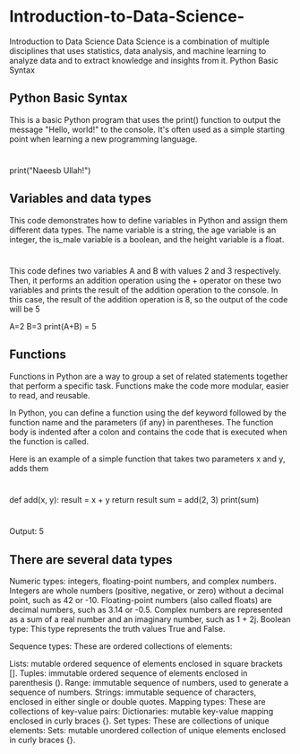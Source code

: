 # Introduction-to-Data-Science-
Introduction to Data Science 
Data Science is a combination of multiple disciplines that uses statistics, data analysis, and machine learning to analyze data and to extract knowledge and insights from it.
Python Basic Syntax 
## Python Basic Syntax
This is a basic Python program that uses the print() function to output the message "Hello, world!" to the console. It's often used as a simple starting point when learning a new programming language.
#
print("Naeesb Ullah!")
## Variables and data types
This code demonstrates how to define variables in Python and assign them different data types. The name variable is a string, the age variable is an integer, the is_male variable is a boolean, and the height variable is a float.
#
This code defines two variables A and B with values 2 and 3 respectively. Then, it performs an addition operation using the + operator on these two variables and prints the result of the addition operation to the console. In this case, the result of the addition operation is 8, so the output of the code will be 5

 A=2 
B=3
 print(A+B) = 5
 ## Functions
Functions in Python are a way to group a set of related statements together that perform a specific task. Functions make the code more modular, easier to read, and reusable.

In Python, you can define a function using the def keyword followed by the function name and the parameters (if any) in parentheses. The function body is indented after a colon and contains the code that is executed when the function is called.

Here is an example of a simple function that takes two parameters x and y, adds them 
#
def add(x, y):
    result = x + y
    return result
sum = add(2, 3)
print(sum)  
# 
Output: 5
## There are several data types
Numeric types: integers, floating-point numbers, and complex numbers.
Integers are whole numbers (positive, negative, or zero) without a decimal point, such as 42 or -10.
Floating-point numbers (also called floats) are decimal numbers, such as 3.14 or -0.5.
Complex numbers are represented as a sum of a real number and an imaginary number, such as 1 + 2j.
Boolean type: This type represents the truth values True and False.

Sequence types: These are ordered collections of elements:

Lists: mutable ordered sequence of elements enclosed in square brackets [].
Tuples: immutable ordered sequence of elements enclosed in parenthesis ().
Range: immutable sequence of numbers, used to generate a sequence of numbers.
Strings: immutable sequence of characters, enclosed in either single or double quotes.
Mapping types: These are collections of key-value pairs:
Dictionaries: mutable key-value mapping enclosed in curly braces {}.
Set types: These are collections of unique elements:
Sets: mutable unordered collection of unique elements enclosed in curly braces {}.



